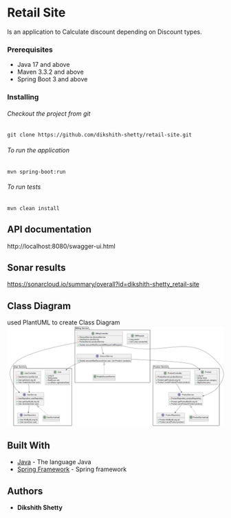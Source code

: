 # Retail Site

Is an application to Calculate discount depending on Discount types.

### Prerequisites

- Java 17 and above
- Maven 3.3.2 and above
- Spring Boot 3 and above

### Installing

###### Checkout the project from git

```
git clone https://github.com/dikshith-shetty/retail-site.git
```

###### To run the application
```
mvn spring-boot:run
```

###### To run tests

```
mvn clean install
```

## API documentation
http://localhost:8080/swagger-ui.html


## Sonar results
https://sonarcloud.io/summary/overall?id=dikshith-shetty_retail-site

## Class Diagram
used PlantUML to create Class Diagram
![Class Diagram](./ClassDiagramScreenshot.png)

## Built With

* [Java](https://docs.oracle.com/en/java/) - The language Java
* [Spring Framework](https://spring.io/) - Spring framework


## Authors

* **Dikshith Shetty**



